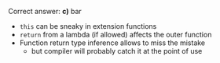 Correct answer: **c)** bar

* `this` can be sneaky in extension functions
* `return` from a lambda (if allowed) affects the outer function
* Function return type inference allows to miss the mistake
  - but compiler will probably catch it at the point of use